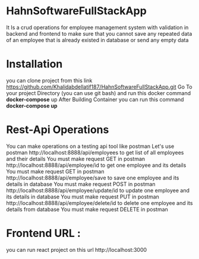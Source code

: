 # HahnSoftwareFullStackApp


It Is a crud operations for employee management system with validation in backend and frontend to make sure that you cannot save any repeated data of an employee that is already existed in database or send any empty data

# Installation
you can clone project from this link https://github.com/Khalidabdellatif187/HahnSoftwareFullStackApp.git Go To your project Directory (you can use git bash) and run this docker command <strong>docker-compose</strong> up After Building Container you can run this command 
<strong>docker-compose up</strong>

# Rest-Api Operations
You can make operations on a testing api tool like postman
Let's use postman http://localhost:8888/api/employees to get list of all employees and their details You must make request GET in postman 
http://localhost:8888/api/employee/id to get one employee and its details You must make request GET in postman 
http://localhost:8888/api/employee/save to save one employee and its details in database You must make request POST in postman 
http://localhost:8888/api/employee/update/id to update one employee and its details in database You must make request PUT in postman 
http://localhost:8888/api/employee/delete/id to delete one employee and its details from database You must make request DELETE in postman

# Frontend URL :
you can run react project on this url http://localhost:3000
